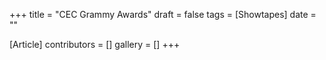 +++
title = "CEC Grammy Awards"
draft = false
tags = [Showtapes]
date = ""

[Article]
contributors = []
gallery = []
+++